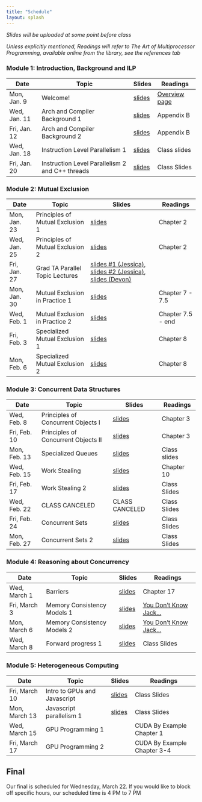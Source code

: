 ```yaml
---
title: "Schedule"
layout: splash
---
```


_Slides will be uploaded at some point before class_

_Unless explicitly mentioned, Readings will refer to The Art of Multiprocessor Programming, available online from the library, see the references tab_

### Module 1: Introduction, Background and ILP

| Date             | Topic    | Slides |   Readings
|------------------|----------|--------|----------------
| Mon, Jan. 9      | Welcome!                                          | [slides](lectures/CSE113Jan9_wi2023.pdf)   | [Overview page](https://sorensenucsc.github.io/CSE113-wi2022/overview.html)
| Wed, Jan. 11      | Arch and Compiler Background 1                   | [slides](lectures/CSE113Jan11_wi2023.pdf)  | Appendix B
| Fri, Jan. 12      | Arch and Compiler Background 2                   |  [slides](lectures/CSE113Jan13_wi2023.pdf) | Appendix B
| Wed, Jan. 18     | Instruction Level Parallelism 1                   |  [slides](lectures/CSE113Jan18_wi2023.pdf) | Class slides
| Fri, Jan. 20     | Instruction Level Parallelism 2 and C++ threads   |   [slides](lectures/CSE113Jan20_wi2023.pdf)| Class Slides

### Module 2: Mutual Exclusion

| Date             | Topic    | Slides |   Readings
|------------------|----------|--------|----------------
| Mon, Jan. 23     | Principles of Mutual Exclusion 1  |  [slides](lectures/CSE113Jan23_wi2023.pdf) | Chapter 2
| Wed, Jan. 25     | Principles of Mutual Exclusion 2  |  [slides](lectures/CSE113Jan25_wi2023.pdf) | Chapter 2
| Fri, Jan. 27     | Grad TA Parallel Topic Lectures   |  [slides #1 (Jessica)](lectures/CSE113Jan27_wi2023-jessica-openmp.pdf), [slides #2 (Jessica)](lectures/CSE113Jan27_wi2023-jessica-lightning.pdf), [slides (Devon)](lectures/CSE113Jan27_wi2023-devon.pdf) |
| Mon, Jan. 30     | Mutual Exclusion in Practice 1    |  [slides](lectures/CSE113Jan30_wi2023.pdf) | Chapter 7 - 7.5
| Wed, Feb. 1      | Mutual Exclusion in Practice 2    |  [slides](lectures/CSE113Feb1_wi2023.pdf) | Chapter 7.5 - end
| Fri, Feb. 3      | Specialized Mutual Exclusion 1    |  [slides](lectures/CSE113Feb3_wi2023.pdf) | Chapter 8
| Mon, Feb. 6      | Specialized Mutual Exclusion 2    |  [slides](lectures/CSE113Feb6_wi2023.pdf)| Chapter 8

### Module 3: Concurrent Data Structures

| Date             | Topic    | Slides |   Readings
|------------------|----------|--------|----------------
| Wed, Feb. 8      | Principles of Concurrent Objects I   | [slides](lectures/CSE113Feb8_wi2023.pdf) | Chapter 3
| Fri, Feb. 10     | Principles of Concurrent Objects II  | [slides](lectures/CSE113Feb10_wi2023.pdf) | Chapter 3
| Mon, Feb. 13     | Specialized Queues                   |  [slides](lectures/CSE113Feb13_wi2023.pdf)| Class slides
| Wed, Feb. 15     | Work Stealing                        |  [slides](lectures/CSE113Feb15_wi2023.pdf) | Chapter 10
| Fri, Feb. 17     | Work Stealing 2                      |   [slides](lectures/CSE113Feb17_wi2023.pdf)| Class Slides
| Wed, Feb. 22     | CLASS CANCELED                    | CLASS CANCELED | Class Slides
| Fri, Feb. 24     |  Concurrent Sets                    |  [slides](lectures/CSE113Feb24_wi2023.pdf) | Class Slides
| Mon, Feb. 27     | Concurrent Sets 2                    |  [slides](lectures/CSE113Feb27_wi2023.pdf)  | Class Slides
 

### Module 4: Reasoning about Concurrency

| Date             | Topic    | Slides |   Readings
|------------------|----------|--------|----------------
| Wed, March 1     |  Barriers                      |  [slides](lectures/CSE113March1_wi2023.pdf) | Chapter 17
| Fri, March 3     |  Memory Consistency Models 1   |  [slides](lectures/CSE113March3_wi2023.pdf) | [You Don’t Know Jack...](https://queue.acm.org/detail.cfm?id=2088916) 
| Mon, March 6     |  Memory Consistency Models 2   | [slides](lectures/CSE113March6_wi2023.pdf) | [You Don’t Know Jack...](https://queue.acm.org/detail.cfm?id=2088916) 
| Wed, March 8      |  Forward progress 1            |  [slides](lectures/CSE113March8_wi2023.pdf)| Class Slides


### Module 5: Heterogeneous Computing

| Date             | Topic    | Slides |   Readings
|------------------|----------|--------|----------------
|  Fri, March 10     | Intro to GPUs and Javascript         | [slides](lectures/CSE113March10_wi2023.pdf) | Class Slides
| Mon, March 13   | Javascript parallelism 1             | [slides](lectures/CSE113March13_wi2023.pdf)  | Class Slides
| Wed, March 15     | GPU Programming 1                    |  | CUDA By Example Chapter 1
| Fri, March 17     | GPU Programming 2                    |  | CUDA By Example Chapter 3-4


## Final

Our final is scheduled for Wednesday, March 22. If you would like to block off specific hours, our scheduled time is 4 PM to 7 PM

